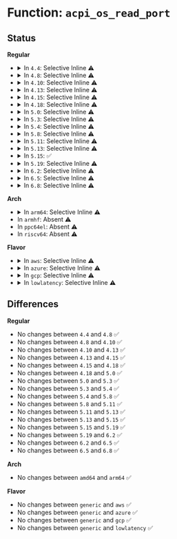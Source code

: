 # Function: <code>acpi_os_read_port</code>

## Status
<b>Regular</b>
<ul>
<li>
<details>
<summary>In <code>4.4</code>: Selective Inline ⚠️</summary>

```c
acpi_status acpi_os_read_port(acpi_io_address port, u32 *value, u32 width);
```

**Collision:** Unique Global

**Inline:** Selective

**Transformation:** False

**Instances:**

```
In drivers/acpi/osl.c (ffffffff81479a5e)
Location: drivers/acpi/osl.c:910
Inline: True
Direct callers:
  - drivers/acpi/acpica/hwvalid.c:acpi_hw_read_port
  - drivers/acpi/acpica/hwvalid.c:acpi_hw_read_port
  - drivers/acpi/processor_throttling.c:acpi_processor_get_throttling_ptc
  - drivers/acpi/apei/apei-base.c:apei_read
```
**Symbols:**

```
ffffffff81479a5e-ffffffff81479acb: acpi_os_read_port (STB_GLOBAL)
```
</details>
</li>
<li>
<details>
<summary>In <code>4.8</code>: Selective Inline ⚠️</summary>

```c
acpi_status acpi_os_read_port(acpi_io_address port, u32 *value, u32 width);
```

**Collision:** Unique Global

**Inline:** Selective

**Transformation:** False

**Instances:**

```
In drivers/acpi/osl.c (ffffffff814c8023)
Location: drivers/acpi/osl.c:632
Inline: True
Direct callers:
  - drivers/acpi/acpica/hwvalid.c:acpi_hw_read_port
  - drivers/acpi/acpica/hwvalid.c:acpi_hw_read_port
  - drivers/acpi/processor_throttling.c:acpi_processor_get_throttling_ptc
  - drivers/acpi/apei/apei-base.c:apei_read
  - drivers/cpufreq/acpi-cpufreq.c:cpu_freq_read_io
```
**Symbols:**

```
ffffffff814c8023-ffffffff814c8090: acpi_os_read_port (STB_GLOBAL)
```
</details>
</li>
<li>
<details>
<summary>In <code>4.10</code>: Selective Inline ⚠️</summary>

```c
acpi_status acpi_os_read_port(acpi_io_address port, u32 *value, u32 width);
```

**Collision:** Unique Global

**Inline:** Selective

**Transformation:** False

**Instances:**

```
In drivers/acpi/osl.c (ffffffff814e9f33)
Location: drivers/acpi/osl.c:627
Inline: True
Direct callers:
  - drivers/acpi/acpica/hwvalid.c:acpi_hw_read_port
  - drivers/acpi/acpica/hwvalid.c:acpi_hw_read_port
  - drivers/acpi/processor_throttling.c:acpi_processor_get_throttling_ptc
  - drivers/acpi/apei/apei-base.c:apei_read
  - drivers/cpufreq/acpi-cpufreq.c:cpu_freq_read_io
```
**Symbols:**

```
ffffffff814e9f33-ffffffff814e9fa0: acpi_os_read_port (STB_GLOBAL)
```
</details>
</li>
<li>
<details>
<summary>In <code>4.13</code>: Selective Inline ⚠️</summary>

```c
acpi_status acpi_os_read_port(acpi_io_address port, u32 *value, u32 width);
```

**Collision:** Unique Global

**Inline:** Selective

**Transformation:** False

**Instances:**

```
In drivers/acpi/osl.c (ffffffff814f5c00)
Location: drivers/acpi/osl.c:626
Inline: True
Direct callers:
  - drivers/acpi/acpica/hwvalid.c:acpi_hw_read_port
  - drivers/acpi/acpica/hwvalid.c:acpi_hw_read_port
  - drivers/acpi/processor_throttling.c:acpi_processor_get_throttling_ptc
  - drivers/acpi/apei/apei-base.c:apei_read
  - drivers/cpufreq/acpi-cpufreq.c:cpu_freq_read_io
```
**Symbols:**

```
ffffffff814f5c00-ffffffff814f5c6b: acpi_os_read_port (STB_GLOBAL)
```
</details>
</li>
<li>
<details>
<summary>In <code>4.15</code>: Selective Inline ⚠️</summary>

```c
acpi_status acpi_os_read_port(acpi_io_address port, u32 *value, u32 width);
```

**Collision:** Unique Global

**Inline:** Selective

**Transformation:** False

**Instances:**

```
In drivers/acpi/osl.c (ffffffff81536540)
Location: drivers/acpi/osl.c:626
Inline: True
Direct callers:
  - drivers/acpi/acpica/hwvalid.c:acpi_hw_read_port
  - drivers/acpi/acpica/hwvalid.c:acpi_hw_read_port
  - drivers/acpi/processor_throttling.c:acpi_processor_get_throttling_ptc
  - drivers/acpi/apei/apei-base.c:apei_read
  - drivers/cpufreq/acpi-cpufreq.c:cpu_freq_read_io
```
**Symbols:**

```
ffffffff81536540-ffffffff815365ab: acpi_os_read_port (STB_GLOBAL)
```
</details>
</li>
<li>
<details>
<summary>In <code>4.18</code>: Selective Inline ⚠️</summary>

```c
acpi_status acpi_os_read_port(acpi_io_address port, u32 *value, u32 width);
```

**Collision:** Unique Global

**Inline:** Selective

**Transformation:** False

**Instances:**

```
In drivers/acpi/osl.c (ffffffff8156c1a0)
Location: drivers/acpi/osl.c:631
Inline: True
Direct callers:
  - drivers/acpi/acpica/hwvalid.c:acpi_hw_read_port
  - drivers/acpi/acpica/hwvalid.c:acpi_hw_read_port
  - drivers/acpi/processor_throttling.c:acpi_processor_get_throttling_ptc
  - drivers/acpi/apei/apei-base.c:apei_read
  - drivers/cpufreq/acpi-cpufreq.c:cpu_freq_read_io
```
**Symbols:**

```
ffffffff8156c1a0-ffffffff8156c20b: acpi_os_read_port (STB_GLOBAL)
```
</details>
</li>
<li>
<details>
<summary>In <code>5.0</code>: Selective Inline ⚠️</summary>

```c
acpi_status acpi_os_read_port(acpi_io_address port, u32 *value, u32 width);
```

**Collision:** Unique Global

**Inline:** Selective

**Transformation:** False

**Instances:**

```
In drivers/acpi/osl.c (ffffffff81583dd0)
Location: drivers/acpi/osl.c:634
Inline: True
Direct callers:
  - drivers/acpi/acpica/hwvalid.c:acpi_hw_read_port
  - drivers/acpi/acpica/hwvalid.c:acpi_hw_read_port
  - drivers/acpi/processor_throttling.c:acpi_processor_get_throttling_ptc
  - drivers/acpi/apei/apei-base.c:apei_read
  - drivers/cpufreq/acpi-cpufreq.c:cpu_freq_read_io
```
**Symbols:**

```
ffffffff81583dd0-ffffffff81583e3b: acpi_os_read_port (STB_GLOBAL)
```
</details>
</li>
<li>
<details>
<summary>In <code>5.3</code>: Selective Inline ⚠️</summary>

```c
acpi_status acpi_os_read_port(acpi_io_address port, u32 *value, u32 width);
```

**Collision:** Unique Global

**Inline:** Selective

**Transformation:** False

**Instances:**

```
In drivers/acpi/osl.c (ffffffff815b49b0)
Location: drivers/acpi/osl.c:620
Inline: True
Direct callers:
  - drivers/acpi/acpica/hwvalid.c:acpi_hw_read_port
  - drivers/acpi/acpica/hwvalid.c:acpi_hw_read_port
  - drivers/acpi/processor_throttling.c:acpi_processor_get_throttling_ptc
  - drivers/acpi/apei/apei-base.c:apei_read
  - drivers/cpufreq/acpi-cpufreq.c:cpu_freq_read_io
```
**Symbols:**

```
ffffffff815b49b0-ffffffff815b4a1b: acpi_os_read_port (STB_GLOBAL)
```
</details>
</li>
<li>
<details>
<summary>In <code>5.4</code>: Selective Inline ⚠️</summary>

```c
acpi_status acpi_os_read_port(acpi_io_address port, u32 *value, u32 width);
```

**Collision:** Unique Global

**Inline:** Selective

**Transformation:** False

**Instances:**

```
In drivers/acpi/osl.c (ffffffff815d5c30)
Location: drivers/acpi/osl.c:640
Inline: True
Direct callers:
  - drivers/acpi/acpica/hwvalid.c:acpi_hw_read_port
  - drivers/acpi/acpica/hwvalid.c:acpi_hw_read_port
  - drivers/acpi/processor_throttling.c:acpi_processor_get_throttling_ptc
  - drivers/acpi/apei/apei-base.c:apei_read
  - drivers/cpufreq/acpi-cpufreq.c:cpu_freq_read_io
```
**Symbols:**

```
ffffffff815d5c30-ffffffff815d5c9b: acpi_os_read_port (STB_GLOBAL)
```
</details>
</li>
<li>
<details>
<summary>In <code>5.8</code>: Selective Inline ⚠️</summary>

```c
acpi_status acpi_os_read_port(acpi_io_address port, u32 *value, u32 width);
```

**Collision:** Unique Global

**Inline:** Selective

**Transformation:** False

**Instances:**

```
In drivers/acpi/osl.c (ffffffff8167f7c0)
Location: drivers/acpi/osl.c:640
Inline: True
Direct callers:
  - drivers/acpi/acpica/hwvalid.c:acpi_hw_read_port
  - drivers/acpi/acpica/hwvalid.c:acpi_hw_read_port
  - drivers/acpi/processor_throttling.c:acpi_processor_get_throttling_ptc
  - drivers/acpi/apei/apei-base.c:apei_read
  - drivers/cpufreq/acpi-cpufreq.c:cpu_freq_read_io
```
**Symbols:**

```
ffffffff8167f7c0-ffffffff8167f82b: acpi_os_read_port (STB_GLOBAL)
```
</details>
</li>
<li>
<details>
<summary>In <code>5.11</code>: Selective Inline ⚠️</summary>

```c
acpi_status acpi_os_read_port(acpi_io_address port, u32 *value, u32 width);
```

**Collision:** Unique Global

**Inline:** Selective

**Transformation:** False

**Instances:**

```
In drivers/acpi/osl.c (ffffffff8169e280)
Location: drivers/acpi/osl.c:644
Inline: True
Direct callers:
  - drivers/acpi/acpica/hwvalid.c:acpi_hw_read_port
  - drivers/acpi/acpica/hwvalid.c:acpi_hw_read_port
  - drivers/acpi/processor_throttling.c:acpi_processor_get_throttling_ptc
  - drivers/acpi/apei/apei-base.c:apei_read
  - drivers/cpufreq/acpi-cpufreq.c:cpu_freq_read_io
```
**Symbols:**

```
ffffffff8169e280-ffffffff8169e2eb: acpi_os_read_port (STB_GLOBAL)
```
</details>
</li>
<li>
<details>
<summary>In <code>5.13</code>: Selective Inline ⚠️</summary>

```c
acpi_status acpi_os_read_port(acpi_io_address port, u32 *value, u32 width);
```

**Collision:** Unique Global

**Inline:** Selective

**Transformation:** False

**Instances:**

```
In drivers/acpi/osl.c (ffffffff81680fc0)
Location: drivers/acpi/osl.c:645
Inline: True
Direct callers:
  - drivers/acpi/acpica/hwvalid.c:acpi_hw_read_port
  - drivers/acpi/acpica/hwvalid.c:acpi_hw_read_port
  - drivers/acpi/processor_throttling.c:acpi_processor_get_throttling_ptc
  - drivers/acpi/apei/apei-base.c:apei_read
  - drivers/cpufreq/acpi-cpufreq.c:cpu_freq_read_io
```
**Symbols:**

```
ffffffff81680fc0-ffffffff8168102b: acpi_os_read_port (STB_GLOBAL)
```
</details>
</li>
<li>
<details>
<summary>In <code>5.15</code>: ✅</summary>

```c
acpi_status acpi_os_read_port(acpi_io_address port, u32 *value, u32 width);
```

**Collision:** Unique Global

**Inline:** No

**Transformation:** False

**Instances:**

```
In drivers/acpi/osl.c (ffffffff816f5f50)
Location: drivers/acpi/osl.c:645
Inline: False
Direct callers:
  - drivers/acpi/acpica/hwvalid.c:acpi_hw_read_port
  - drivers/acpi/acpica/hwvalid.c:acpi_hw_read_port
  - drivers/acpi/processor_throttling.c:acpi_processor_get_throttling_ptc
  - drivers/acpi/apei/apei-base.c:apei_read
  - drivers/cpufreq/acpi-cpufreq.c:cpu_freq_read_io
```
**Symbols:**

```
ffffffff816f5f50-ffffffff816f5fbb: acpi_os_read_port (STB_GLOBAL)
```
</details>
</li>
<li>
<details>
<summary>In <code>5.19</code>: Selective Inline ⚠️</summary>

```c
acpi_status acpi_os_read_port(acpi_io_address port, u32 *value, u32 width);
```

**Collision:** Unique Global

**Inline:** Selective

**Transformation:** False

**Instances:**

```
In drivers/acpi/osl.c (ffffffff81822ed0)
Location: drivers/acpi/osl.c:644
Inline: True
Direct callers:
  - drivers/acpi/acpica/hwgpe.c:acpi_hw_gpe_read
  - drivers/acpi/acpica/hwvalid.c:acpi_hw_read_port
  - drivers/acpi/acpica/hwvalid.c:acpi_hw_read_port
  - drivers/acpi/processor_throttling.c:acpi_processor_get_throttling_ptc
  - drivers/acpi/apei/apei-base.c:apei_read
  - drivers/cpufreq/acpi-cpufreq.c:cpu_freq_read_io
```
**Symbols:**

```
ffffffff81822ed0-ffffffff81822f6d: acpi_os_read_port (STB_GLOBAL)
```
</details>
</li>
<li>
<details>
<summary>In <code>6.2</code>: Selective Inline ⚠️</summary>

```c
acpi_status acpi_os_read_port(acpi_io_address port, u32 *value, u32 width);
```

**Collision:** Unique Global

**Inline:** Selective

**Transformation:** False

**Instances:**

```
In drivers/acpi/osl.c (ffffffff81953f90)
Location: drivers/acpi/osl.c:644
Inline: True
Direct callers:
  - drivers/acpi/acpica/hwgpe.c:acpi_hw_gpe_read
  - drivers/acpi/acpica/hwvalid.c:acpi_hw_read_port
  - drivers/acpi/acpica/hwvalid.c:acpi_hw_read_port
  - drivers/acpi/processor_throttling.c:acpi_processor_get_throttling_ptc
  - drivers/acpi/apei/apei-base.c:apei_read
  - drivers/cpufreq/acpi-cpufreq.c:cpu_freq_read_io
```
**Symbols:**

```
ffffffff81953f90-ffffffff8195402d: acpi_os_read_port (STB_GLOBAL)
```
</details>
</li>
<li>
<details>
<summary>In <code>6.5</code>: Selective Inline ⚠️</summary>

```c
acpi_status acpi_os_read_port(acpi_io_address port, u32 *value, u32 width);
```

**Collision:** Unique Global

**Inline:** Selective

**Transformation:** False

**Instances:**

```
In drivers/acpi/osl.c (ffffffff8199a390)
Location: drivers/acpi/osl.c:644
Inline: True
Direct callers:
  - drivers/acpi/acpica/hwgpe.c:acpi_hw_gpe_read
  - drivers/acpi/acpica/hwvalid.c:acpi_hw_read_port
  - drivers/acpi/acpica/hwvalid.c:acpi_hw_read_port
  - drivers/acpi/processor_throttling.c:acpi_processor_get_throttling_ptc
  - drivers/acpi/apei/apei-base.c:apei_read
  - drivers/cpufreq/acpi-cpufreq.c:cpu_freq_read_io
```
**Symbols:**

```
ffffffff8199a390-ffffffff8199a431: acpi_os_read_port (STB_GLOBAL)
```
</details>
</li>
<li>
<details>
<summary>In <code>6.8</code>: Selective Inline ⚠️</summary>

```c
acpi_status acpi_os_read_port(acpi_io_address port, u32 *value, u32 width);
```

**Collision:** Unique Global

**Inline:** Selective

**Transformation:** False

**Instances:**

```
In drivers/acpi/osl.c (ffffffff819e2810)
Location: drivers/acpi/osl.c:641
Inline: True
Direct callers:
  - drivers/acpi/acpica/hwgpe.c:acpi_hw_gpe_read
  - drivers/acpi/acpica/hwvalid.c:acpi_hw_read_port
  - drivers/acpi/acpica/hwvalid.c:acpi_hw_read_port
  - drivers/acpi/processor_throttling.c:acpi_processor_get_throttling_ptc
  - drivers/acpi/apei/apei-base.c:apei_read
  - drivers/cpufreq/acpi-cpufreq.c:cpu_freq_read_io
```
**Symbols:**

```
ffffffff819e2810-ffffffff819e28b1: acpi_os_read_port (STB_GLOBAL)
```
</details>
</li>
</ul>
<b>Arch</b>
<ul>
<li>
<details>
<summary>In <code>arm64</code>: Selective Inline ⚠️</summary>

```c
acpi_status acpi_os_read_port(acpi_io_address port, u32 *value, u32 width);
```

**Collision:** Unique Global

**Inline:** Selective

**Transformation:** False

**Instances:**

```
In drivers/acpi/osl.c (ffff8000107634a8)
Location: drivers/acpi/osl.c:640
Inline: True
Direct callers:
  - drivers/acpi/acpica/hwvalid.c:acpi_hw_read_port
  - drivers/acpi/acpica/hwvalid.c:acpi_hw_read_port
  - drivers/acpi/apei/apei-base.c:apei_read
```
**Symbols:**

```
ffff8000107634a8-ffff800010763560: acpi_os_read_port (STB_GLOBAL)
```
</details>
</li>
<li>
In <code>armhf</code>: Absent ⚠️
</li>
<li>
In <code>ppc64el</code>: Absent ⚠️
</li>
<li>
In <code>riscv64</code>: Absent ⚠️
</li>
</ul>
<b>Flavor</b>
<ul>
<li>
<details>
<summary>In <code>aws</code>: Selective Inline ⚠️</summary>

```c
acpi_status acpi_os_read_port(acpi_io_address port, u32 *value, u32 width);
```

**Collision:** Unique Global

**Inline:** Selective

**Transformation:** False

**Instances:**

```
In drivers/acpi/osl.c (ffffffff815c9990)
Location: drivers/acpi/osl.c:640
Inline: True
Direct callers:
  - drivers/acpi/acpica/hwvalid.c:acpi_hw_read_port
  - drivers/acpi/acpica/hwvalid.c:acpi_hw_read_port
  - drivers/acpi/processor_throttling.c:acpi_processor_get_throttling_ptc
  - drivers/cpufreq/acpi-cpufreq.c:cpu_freq_read_io
```
**Symbols:**

```
ffffffff815c9990-ffffffff815c99fb: acpi_os_read_port (STB_GLOBAL)
```
</details>
</li>
<li>
<details>
<summary>In <code>azure</code>: Selective Inline ⚠️</summary>

```c
acpi_status acpi_os_read_port(acpi_io_address port, u32 *value, u32 width);
```

**Collision:** Unique Global

**Inline:** Selective

**Transformation:** False

**Instances:**

```
In drivers/acpi/osl.c (ffffffff815b2a20)
Location: drivers/acpi/osl.c:640
Inline: True
Direct callers:
  - drivers/acpi/acpica/hwvalid.c:acpi_hw_read_port
  - drivers/acpi/acpica/hwvalid.c:acpi_hw_read_port
  - drivers/acpi/processor_throttling.c:acpi_processor_get_throttling_ptc
  - drivers/acpi/apei/apei-base.c:apei_read
  - drivers/cpufreq/acpi-cpufreq.c:cpu_freq_read_io
```
**Symbols:**

```
ffffffff815b2a20-ffffffff815b2a8b: acpi_os_read_port (STB_GLOBAL)
```
</details>
</li>
<li>
<details>
<summary>In <code>gcp</code>: Selective Inline ⚠️</summary>

```c
acpi_status acpi_os_read_port(acpi_io_address port, u32 *value, u32 width);
```

**Collision:** Unique Global

**Inline:** Selective

**Transformation:** False

**Instances:**

```
In drivers/acpi/osl.c (ffffffff815c9f10)
Location: drivers/acpi/osl.c:640
Inline: True
Direct callers:
  - drivers/acpi/acpica/hwvalid.c:acpi_hw_read_port
  - drivers/acpi/acpica/hwvalid.c:acpi_hw_read_port
  - drivers/acpi/processor_throttling.c:acpi_processor_get_throttling_ptc
  - drivers/acpi/apei/apei-base.c:apei_read
  - drivers/cpufreq/acpi-cpufreq.c:cpu_freq_read_io
```
**Symbols:**

```
ffffffff815c9f10-ffffffff815c9f7b: acpi_os_read_port (STB_GLOBAL)
```
</details>
</li>
<li>
<details>
<summary>In <code>lowlatency</code>: Selective Inline ⚠️</summary>

```c
acpi_status acpi_os_read_port(acpi_io_address port, u32 *value, u32 width);
```

**Collision:** Unique Global

**Inline:** Selective

**Transformation:** False

**Instances:**

```
In drivers/acpi/osl.c (ffffffff815e3d70)
Location: drivers/acpi/osl.c:640
Inline: True
Direct callers:
  - drivers/acpi/acpica/hwvalid.c:acpi_hw_read_port
  - drivers/acpi/acpica/hwvalid.c:acpi_hw_read_port
  - drivers/acpi/processor_throttling.c:acpi_processor_get_throttling_ptc
  - drivers/acpi/apei/apei-base.c:apei_read
  - drivers/cpufreq/acpi-cpufreq.c:cpu_freq_read_io
```
**Symbols:**

```
ffffffff815e3d70-ffffffff815e3ddb: acpi_os_read_port (STB_GLOBAL)
```
</details>
</li>
</ul>

## Differences
<b>Regular</b>
<ul>
<li>
No changes between <code>4.4</code> and <code>4.8</code> ✅
</li>
<li>
No changes between <code>4.8</code> and <code>4.10</code> ✅
</li>
<li>
No changes between <code>4.10</code> and <code>4.13</code> ✅
</li>
<li>
No changes between <code>4.13</code> and <code>4.15</code> ✅
</li>
<li>
No changes between <code>4.15</code> and <code>4.18</code> ✅
</li>
<li>
No changes between <code>4.18</code> and <code>5.0</code> ✅
</li>
<li>
No changes between <code>5.0</code> and <code>5.3</code> ✅
</li>
<li>
No changes between <code>5.3</code> and <code>5.4</code> ✅
</li>
<li>
No changes between <code>5.4</code> and <code>5.8</code> ✅
</li>
<li>
No changes between <code>5.8</code> and <code>5.11</code> ✅
</li>
<li>
No changes between <code>5.11</code> and <code>5.13</code> ✅
</li>
<li>
No changes between <code>5.13</code> and <code>5.15</code> ✅
</li>
<li>
No changes between <code>5.15</code> and <code>5.19</code> ✅
</li>
<li>
No changes between <code>5.19</code> and <code>6.2</code> ✅
</li>
<li>
No changes between <code>6.2</code> and <code>6.5</code> ✅
</li>
<li>
No changes between <code>6.5</code> and <code>6.8</code> ✅
</li>
</ul>
<b>Arch</b>
<ul>
<li>
No changes between <code>amd64</code> and <code>arm64</code> ✅
</li>
</ul>
<b>Flavor</b>
<ul>
<li>
No changes between <code>generic</code> and <code>aws</code> ✅
</li>
<li>
No changes between <code>generic</code> and <code>azure</code> ✅
</li>
<li>
No changes between <code>generic</code> and <code>gcp</code> ✅
</li>
<li>
No changes between <code>generic</code> and <code>lowlatency</code> ✅
</li>
</ul>
